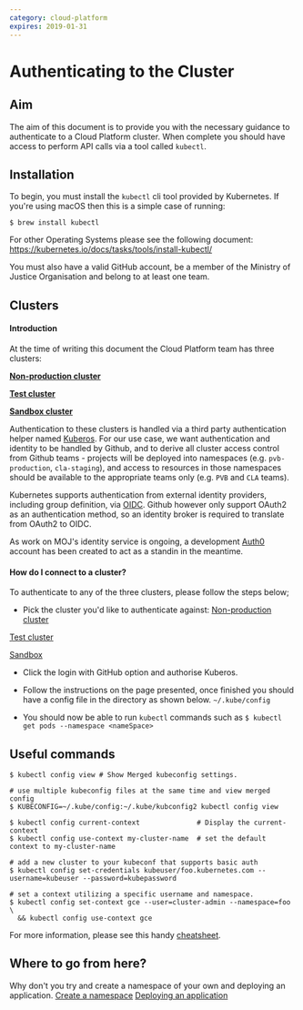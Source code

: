 ```yaml
---
category: cloud-platform
expires: 2019-01-31
---
```

# Authenticating to the Cluster

## Aim

The aim of this document is to provide you with the necessary guidance to authenticate to a Cloud Platform cluster. When complete you should have access to perform API calls via a tool called `kubectl`.

## Installation

To begin, you must install the `kubectl` cli tool provided by Kubernetes. If you're using macOS then this is a simple case of running:

`$ brew install kubectl`

For other Operating Systems please see the following document: https://kubernetes.io/docs/tasks/tools/install-kubectl/

You must also have a valid GitHub account, be a member of the Ministry of Justice Organisation and belong to at least one team.

## Clusters

#### Introduction
At the time of writing this document the Cloud Platform team has three clusters:

[**Non-production cluster**](login.apps.non-production.k8s.integration.dsd.io)

[**Test cluster**](login.apps.cloud-platforms-test.k8s.integration.dsd.io)

[**Sandbox cluster**](login.apps.cloud-platforms-sandbox.k8s.integration.dsd.io)


Authentication to these clusters is handled via a third party authentication helper named [Kuberos](https://github.com/negz/kuberos). For our use case, we want authentication and identity to be handled by Github, and to derive all cluster access control from Github teams - projects will be deployed into namespaces (e.g. `pvb-production`, `cla-staging`), and access to resources in those namespaces should be available to the appropriate teams only (e.g. `PVB` and `CLA` teams).

Kubernetes supports authentication from external identity providers, including group definition, via [OIDC](https://kubernetes.io/docs/admin/authentication/#openid-connect-tokens). Github however only support OAuth2 as an authentication method, so an identity broker is required to translate from OAuth2 to OIDC.

As work on MOJ's identity service is ongoing, a development [Auth0](https://www.auth0.com) account has been created to act as a standin in the meantime.

#### How do I connect to a cluster?

To authenticate to any of the three clusters, please follow the steps below;

 - Pick the cluster you'd like to authenticate against:
[Non-production cluster](login.apps.non-production.k8s.integration.dsd.io)

[Test cluster](login.apps.cloud-platforms-test.k8s.integration.dsd.io)

[Sandbox](login.apps.cloud-platforms-sandbox.k8s.integration.dsd.io)

 - Click the login with GitHub option and authorise Kuberos.
 - Follow the instructions on the page presented, once finished you should have a config file in the  directory as shown below.
 `~/.kube/config`
 
 - You should now be able to run `kubectl` commands such as `$ kubectl get pods --namespace <nameSpace>`

## Useful commands
```
$ kubectl config view # Show Merged kubeconfig settings.

# use multiple kubeconfig files at the same time and view merged config
$ KUBECONFIG=~/.kube/config:~/.kube/kubconfig2 kubectl config view

$ kubectl config current-context              # Display the current-context
$ kubectl config use-context my-cluster-name  # set the default context to my-cluster-name

# add a new cluster to your kubeconf that supports basic auth
$ kubectl config set-credentials kubeuser/foo.kubernetes.com --username=kubeuser --password=kubepassword

# set a context utilizing a specific username and namespace.
$ kubectl config set-context gce --user=cluster-admin --namespace=foo \
  && kubectl config use-context gce
```
For more information, please see this handy [cheatsheet](https://kubernetes.io/docs/reference/kubectl/cheatsheet/).
 
 ## Where to go from here?
 Why don't you try and create a namespace of your own and deploying an application.
 [Create a namespace](https://ministryofjustice.github.io/cloud-platform-user-docs/cloud-platform/env-create/#creating-a-cloud-platform-environment)
 [Deploying an application](https://ministryofjustice.github.io/cloud-platform-user-docs/cloud-platform/app-deploy/#deploying-an-application-to-the-cloud-platform)

